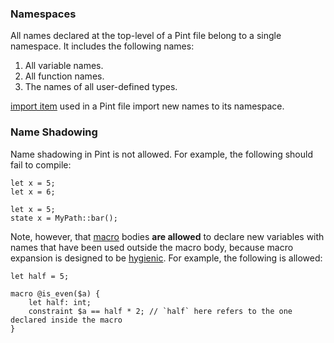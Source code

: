 ### Namespaces

All names declared at the top-level of a Pint file belong to a single namespace. It includes the following names:

1. All variable names.
2. All function names.
3. The names of all user-defined types.

[import item](../items/imports.md) used in a Pint file import new names to its namespace.

### Name Shadowing

Name shadowing in Pint is not allowed. For example, the following should fail to compile:

```pint
let x = 5;
let x = 6;
```

```pint
let x = 5;
state x = MyPath::bar();
```

Note, however, that [macro](../items/macros.md) bodies **are allowed** to declare new variables with names that have been used outside the macro body, because macro expansion is designed to be [hygienic](../items/macros.md#hygiene). For example, the following is allowed:

```pint
let half = 5;

macro @is_even($a) {
    let half: int;
    constraint $a == half * 2; // `half` here refers to the one declared inside the macro
}
```
